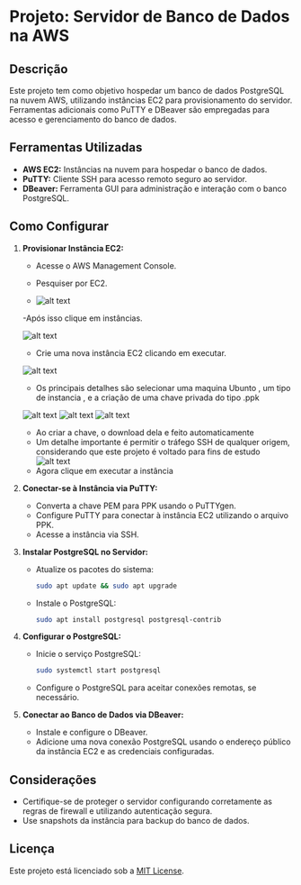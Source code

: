 # Projeto: Servidor de Banco de Dados na AWS

## Descrição
Este projeto tem como objetivo hospedar um banco de dados PostgreSQL na nuvem AWS, utilizando instâncias EC2 para provisionamento do servidor. Ferramentas adicionais como PuTTY e DBeaver são empregadas para acesso e gerenciamento do banco de dados.

## Ferramentas Utilizadas
- **AWS EC2:** Instâncias na nuvem para hospedar o banco de dados.
- **PuTTY:** Cliente SSH para acesso remoto seguro ao servidor.
- **DBeaver:** Ferramenta GUI para administração e interação com o banco PostgreSQL.

## Como Configurar
1. **Provisionar Instância EC2:**
   - Acesse o AWS Management Console.
   - Pesquiser por EC2.


   - ![alt text](img\image_5.png)

   -Após isso clique em instâncias.

   ![alt text](img\image6.png)


   - Crie uma nova instância EC2 clicando em executar.


   ![alt text](img\image_7.png)


   - Os principais detalhes são selecionar uma maquina Ubunto , um tipo de instancia , e a criação de uma chave privada do tipo .ppk
   
   ![alt text](img\image.png)
   ![alt text](img\image_2.png)
   ![alt text](img\image_3.png)
   - Ao criar a chave, o download dela e feito automaticamente 
   - Um detalhe importante é permitir o tráfego SSH de qualquer origem, considerando que este projeto é voltado para fins de estudo 
   ![alt text](img\image_4.png)
   - Agora clique em executar a instância
2. **Conectar-se à Instância via PuTTY:**
   - Converta a chave PEM para PPK usando o PuTTYgen.
   - Configure PuTTY para conectar à instância EC2 utilizando o arquivo PPK.
   - Acesse a instância via SSH.

3. **Instalar PostgreSQL no Servidor:**
   - Atualize os pacotes do sistema:
     ```bash
     sudo apt update && sudo apt upgrade
     ```
   - Instale o PostgreSQL:
     ```bash
     sudo apt install postgresql postgresql-contrib
     ```

4. **Configurar o PostgreSQL:**
   - Inicie o serviço PostgreSQL:
     ```bash
     sudo systemctl start postgresql
     ```
   - Configure o PostgreSQL para aceitar conexões remotas, se necessário.

5. **Conectar ao Banco de Dados via DBeaver:**
   - Instale e configure o DBeaver.
   - Adicione uma nova conexão PostgreSQL usando o endereço público da instância EC2 e as credenciais configuradas.

## Considerações
- Certifique-se de proteger o servidor configurando corretamente as regras de firewall e utilizando autenticação segura.
- Use snapshots da instância para backup do banco de dados.

## Licença
Este projeto está licenciado sob a [MIT License](LICENSE).
